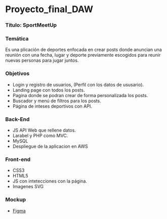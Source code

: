 # Proyecto_final_DAW

### Título: SportMeetUp

### Temática
Es una plicación de deportes enfocada en crear posts donde anuncian una
reunión con una fecha, lugar y deporte previamente escogidos para
reunir nuevas personas para jugar juntos.

### Objetivos
 * Login y registro de usuarios,
   (Perfil con los datos de ususario).
 * Landing page con todos los posts.
 * Pagina donde se podran crear de forma personalizada los posts.
 * Buscador y menú de filtros para los posts.
 * Página de inteses deportivos con API.

### Back-End
 * JS API Web que rellene datos.
 * Larabel y PHP como MVC.
 * MySQL 
 * Despliegue de la aplicacion en AWS
### Front-end
 * CSS3
 * HTML5
 * JS con intetecciones con la página.
 * Imagenes SVG
### Mockup
  * [Figma](https://www.figma.com/file/dGRJeVoflwP4UJdbVSi5re/Proyecto-TM1?t=0vOpSHlQzwZyoJ01-0)
